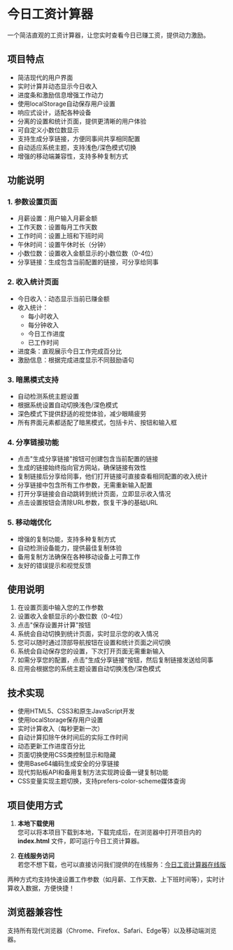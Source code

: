 # 今日工资计算器

一个简洁直观的工资计算器，让您实时查看今日已赚工资，提供动力激励。

## 项目特点

- 简洁现代的用户界面
- 实时计算并动态显示今日收入
- 进度条和激励信息增强工作动力
- 使用localStorage自动保存用户设置
- 响应式设计，适配各种设备
- 分离的设置和统计页面，提供更清晰的用户体验
- 可自定义小数位数显示
- 支持生成分享链接，方便同事间共享相同配置
- 自动适应系统主题，支持浅色/深色模式切换
- 增强的移动端兼容性，支持多种复制方式

## 功能说明

### 1. 参数设置页面
- 月薪设置：用户输入月薪金额
- 工作天数：设置每月工作天数
- 工作时间：设置上班和下班时间
- 午休时间：设置午休时长（分钟）
- 小数位数：设置收入金额显示的小数位数（0-4位）
- 分享链接：生成包含当前配置的链接，可分享给同事

### 2. 收入统计页面
- 今日收入：动态显示当前已赚金额
- 收入统计：
  - 每小时收入
  - 每分钟收入
  - 今日工作进度
  - 已工作时间
- 进度条：直观展示今日工作完成百分比
- 激励信息：根据完成进度显示不同鼓励语句

### 3. 暗黑模式支持
- 自动检测系统主题设置
- 根据系统设置自动切换浅色/深色模式
- 深色模式下提供舒适的视觉体验，减少眼睛疲劳
- 所有界面元素都适配了暗黑模式，包括卡片、按钮和输入框

### 4. 分享链接功能
- 点击"生成分享链接"按钮可创建包含当前配置的链接
- 生成的链接始终指向官方网站，确保链接有效性
- 复制链接后分享给同事，他们打开链接可直接查看相同配置的收入统计
- 分享链接中包含所有工作参数，无需重新输入配置
- 打开分享链接会自动跳转到统计页面，立即显示收入情况
- 点击设置按钮会清除URL参数，恢复干净的基础URL

### 5. 移动端优化
- 增强的复制功能，支持多种复制方式
- 自动检测设备能力，提供最佳复制体验
- 备用复制方法确保在各种移动设备上可靠工作
- 友好的错误提示和视觉反馈

## 使用说明
1. 在设置页面中输入您的工作参数
2. 设置收入金额显示的小数位数（0-4位）
3. 点击"保存设置并计算"按钮
4. 系统会自动切换到统计页面，实时显示您的收入情况
5. 您可以随时通过顶部导航按钮在设置和统计页面之间切换
6. 系统会自动保存您的设置，下次打开页面无需重新输入
7. 如需分享您的配置，点击"生成分享链接"按钮，然后复制链接发送给同事
8. 应用会根据您的系统主题设置自动切换浅色/深色模式

## 技术实现
- 使用HTML5、CSS3和原生JavaScript开发
- 使用localStorage保存用户设置
- 实时计算收入（每秒更新一次）
- 自动计算扣除午休时间后的实际工作时间
- 动态更新工作进度百分比
- 页面切换使用CSS类控制显示和隐藏
- 使用Base64编码生成安全的分享链接
- 现代剪贴板API和备用复制方法实现跨设备一键复制功能
- CSS变量实现主题切换，支持prefers-color-scheme媒体查询

## 项目使用方式  
1. **本地下载使用**  
   您可以将本项目下载到本地，下载完成后，在浏览器中打开项目内的 **index.html** 文件，即可运行今日工资计算器。  

2. **在线服务访问**  
   若您不想下载，也可以直接访问我们提供的在线服务：[今日工资计算器在线版](https://game.rensr.site/come_money/)  

两种方式均支持快速设置工作参数（如月薪、工作天数、上下班时间等），实时计算收入数据，方便快捷！

## 浏览器兼容性
支持所有现代浏览器（Chrome、Firefox、Safari、Edge等）以及移动端浏览器。 